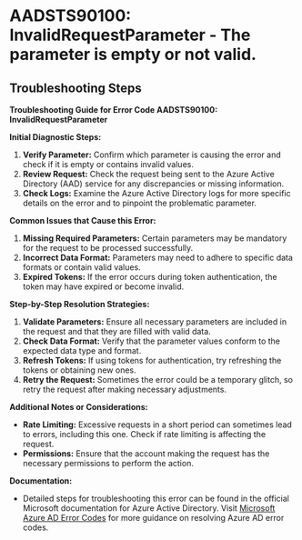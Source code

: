 # AADSTS90100: InvalidRequestParameter - The parameter is empty or not valid.


## Troubleshooting Steps
**Troubleshooting Guide for Error Code AADSTS90100: InvalidRequestParameter**

**Initial Diagnostic Steps:**
1. **Verify Parameter:** Confirm which parameter is causing the error and check if it is empty or contains invalid values.
2. **Review Request:** Check the request being sent to the Azure Active Directory (AAD) service for any discrepancies or missing information.
3. **Check Logs:** Examine the Azure Active Directory logs for more specific details on the error and to pinpoint the problematic parameter.

**Common Issues that Cause this Error:**
1. **Missing Required Parameters:** Certain parameters may be mandatory for the request to be processed successfully.
2. **Incorrect Data Format:** Parameters may need to adhere to specific data formats or contain valid values.
3. **Expired Tokens:** If the error occurs during token authentication, the token may have expired or become invalid.

**Step-by-Step Resolution Strategies:**
1. **Validate Parameters:** Ensure all necessary parameters are included in the request and that they are filled with valid data.
2. **Check Data Format:** Verify that the parameter values conform to the expected data type and format.
3. **Refresh Tokens:** If using tokens for authentication, try refreshing the tokens or obtaining new ones.
4. **Retry the Request:** Sometimes the error could be a temporary glitch, so retry the request after making necessary adjustments.

**Additional Notes or Considerations:**
- **Rate Limiting:** Excessive requests in a short period can sometimes lead to errors, including this one. Check if rate limiting is affecting the request.
- **Permissions:** Ensure that the account making the request has the necessary permissions to perform the action.

**Documentation:**
- Detailed steps for troubleshooting this error can be found in the official Microsoft documentation for Azure Active Directory. Visit [Microsoft Azure AD Error Codes](https://docs.microsoft.com/en-us/azure/active-directory/develop/reference-aadsts-error-codes) for more guidance on resolving Azure AD error codes.